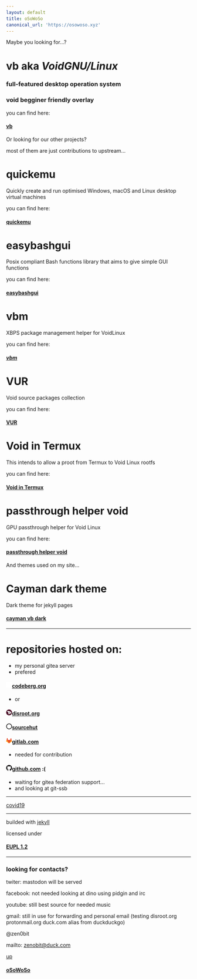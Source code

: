 ```yaml
---
layout: default
title: oSoWoSo
canonical_url: 'https://osowoso.xyz'
---
```


Maybe you looking for...?

# **vb** aka ***VoidGNU/Linux***

### full-featured desktop operation system

### void begginer friendly overlay

you can find here:

#### [vb](https://vb.osowoso.xyz)

Or looking for our other projects?

most of them are just contributions to upstream...

# quickemu
Quickly create and run optimised Windows, macOS and Linux desktop virtual machines

you can find here:

#### [quickemu](https://quickemu.osowoso.xyz)

# easybashgui
Posix compliant Bash functions library that aims to give simple GUI functions

you can find here:

#### [easybashgui](https://easybashgui.osowoso.xyz)

# vbm
XBPS package management helper for VoidLinux

you can find here:

##### [vbm](https://vbm.osowoso.xyz)

# VUR
Void source packages collection 

you can find here:

#### [VUR](https://github.com/oSoWoSo/VUR)

# Void in Termux
This intends to allow a proot from Termux to Void Linux rootfs

you can find here:

#### [Void in Termux](https://termux.osowoso.xyz)

# passthrough helper void
GPU passthrough helper for Void Linux

you can find here:

#### [passthrough helper void](https://passthrough.osowoso.xyz)

And themes used on my site...

# Cayman dark theme
Dark theme for jekyll pages

#### [cayman vb dark](https://cayman.osowoso.xyz/)

_____________________________

# repositories hosted on:
- my personal gitea server
- prefered

#### ![codeberg](./assets/img/codeberg.png)[codeberg.org](https://codeberg.org/oSoWoSo)

- or

#### ![disroot](./assets/img/disroot.png)[disroot.org](https://git.disroot.org/oSoWoSo)

#### ![sourcehut](./assets/img/sourcehut.png)[sourcehut](https://hg.sr.ht/~osowoso)

#### ![gitlab](./assets/img/gitlab.png)[gitlab.com](https://gitlab.com/osowoso)

- needed for contribution

#### ![github](./assets/img/github.png)[github.com](https://github.com/oSoWoSo) :(

- waiting for gitea federation support...
- and looking at git-ssb

_____________________________

[covid19](./covid.md)

_____________________________

builded with [jekyll](https://jekyllrb.com/)

licensed under

#### [EUPL 1.2](https://joinup.ec.europa.eu/collection/eupl/eupl-text-eupl-12)

_____________________________

### looking for contacts?

twiter: mastodon will be served

facebook: not needed looking at dino using pidgin and irc

youtube: still best source for needed music

gmail: still in use for forwarding and personal email (testing disroot.org protonmail.org duck.com alias from duckduckgo)

@zen0bit

mailto: <zenobit@duck.com>

[up](./)

#### [oSoWoSo](https://osowoso.xyz)

